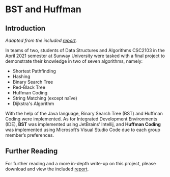 # BST and Huffman
## Introduction
_Adapted from the included [report](https://github.com/PScoriae/BST_Huffman/blob/master/report.pdf)._

In teams of two, students of Data Structures and Algorithms CSC2103 in the April 2021 semester at Sunway University were tasked with a final project to demonstrate their knowledge in two of seven algorithms, namely:
- Shortest Pathfinding
- Hashing
- Binary Search Tree
- Red-Black Tree
- Huffman Coding
- String Matching (except naïve)
- Dijkstra's Algorithm

With the help of the Java language, Binary Search Tree (BST) and Huffman Coding were implemented. As for Integrated Development Environments (IDE), **BST** was implemented using JetBrains’ Intellij, and **Huffman Coding** was implemented using Microsoft’s Visual Studio Code due to each group member’s preferences.

## Further Reading
For further reading and a more in-depth write-up on this project, please download and view the included [report](https://github.com/PScoriae/BST_Huffman/blob/master/report.pdf).
